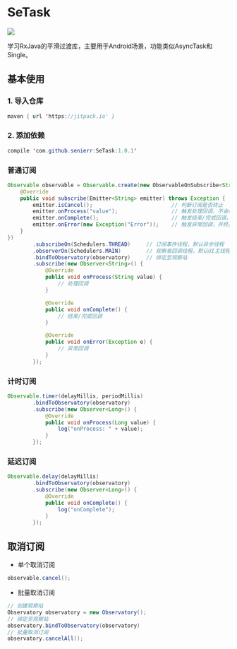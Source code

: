 # SeTask

[![](https://jitpack.io/v/senierr/SeTask.svg)](https://jitpack.io/#senierr/SeTask)

学习RxJava的平滑过渡库，主要用于Android场景，功能类似AsyncTask和Single。

## 基本使用

### 1. 导入仓库

```java
maven { url 'https://jitpack.io' }
```
### 2. 添加依赖

```java
compile 'com.github.senierr:SeTask:1.0.1'
```

### 普通订阅

```java
Observable observable = Observable.create(new ObservableOnSubscribe<String>() {
    @Override
    public void subscribe(Emitter<String> emitter) throws Exception {
        emitter.isCancel();                         // 判断订阅是否终止
        emitter.onProcess("value");                 // 触发处理回调，不会终止订阅
        emitter.onComplete();                       // 触发结束/完成回调，并终止订阅
        emitter.onError(new Exception("Error"));    // 触发异常回调，并终止订阅
    }
})
        .subscribeOn(Schedulers.THREAD)     // 订阅事件线程，默认异步线程
        .observerOn(Schedulers.MAIN)        // 观察者回调线程，默认UI主线程
        .bindToObservatory(observatory)     // 绑定至观察站
        .subscribe(new Observer<String>() {
            @Override
            public void onProcess(String value) {
                // 处理回调
            }

            @Override
            public void onComplete() {
                // 结束/完成回调
            }

            @Override
            public void onError(Exception e) {
                // 异常回调
            }
        });
```

### 计时订阅

```java
Observable.timer(delayMillis, periodMillis)
        .bindToObservatory(observatory)
        .subscribe(new Observer<Long>() {
            @Override
            public void onProcess(Long value) {
                log("onProcess: " + value);
            }
        });
```

### 延迟订阅

```java
Observable.delay(delayMillis)
        .bindToObservatory(observatory)
        .subscribe(new Observer<Long>() {
            @Override
            public void onComplete() {
                log("onComplete");
            }
        });
```

## 取消订阅

* 单个取消订阅

```java
observable.cancel();
```

* 批量取消订阅

```java
// 创建观察站
Observatory observatory = new Observatory();
// 绑定至观察站
observatory.bindToObservatory(observatory)
// 批量取消订阅
observatory.cancelAll();
```